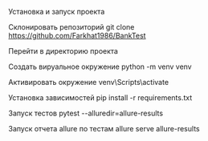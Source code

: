 Установка и запуск проекта

Склонировать репозиторий
git clone https://github.com/Farkhat1986/BankTest

Перейти в директорию проекта

Создать вируальное окружение
python -m venv venv

Активировать окружение
venv\Scripts\activate

Установка зависимостей
pip install -r requirements.txt

Запуск тестов
pytest --alluredir=allure-results

Запуск отчета allure по тестам
allure serve allure-results
